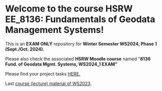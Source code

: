 # Welcome to the course HSRW EE_8136: Fundamentals of Geodata Management Systems!

This is an **EXAM ONLY** repository for **Winter Semester WS2024, Phase 1 (Sept./Oct. 2024).**

Please also check the associated **HSRW Moodle course** named "**8136 Fund. of Geodata Mgmt. Systems, WS2024_1 EXAM"**

Please find your project tasks [HERE.](gdms0000_Final_Assignment)

Last [course (lecture) material of WS2023](https://github.com/Clein2312/Geodata_Geoinfo_GIS_WS2023).
